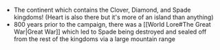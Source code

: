 - The continent which contains the Clover, Diamond, and Spade kingdoms! (Heart is also there but it's more of an island than anything)
- 800 years prior to the campaign, there was a [[World Lore#The Great War|Great War]] which led to Spade being destroyed and sealed off from the rest of the kingdoms via a large mountain range